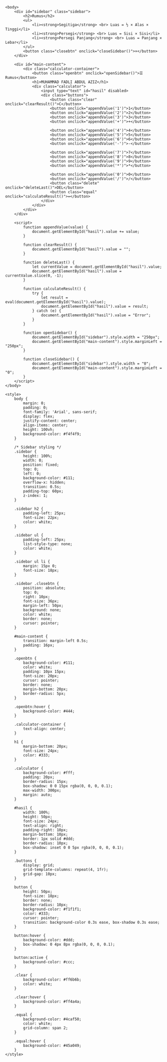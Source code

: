 <html lang="en">
    <head>
        <meta charset="UTF-8">
        <meta name="viewport" content="width=device-width, initial-scale=1.0">
        <title>KALKULATOR WPFK</title>
    </head>

    <body>
        <div id="sidebar" class="sidebar">
            <h2>Rumus</h2>
            <ul>
                <li><strong>Segitiga</strong> <br> Luas = ½ × Alas × Tinggi</li>
                <li><strong>Persegi</strong> <br> Luas = Sisi × Sisi</li>
                <li><strong>Persegi Panjang</strong> <br> Luas = Panjang × Lebar</li>
            </ul>
            <button class="closebtn" onclick="closeSidebar()">×</button>
        </div>

        <div id="main-content">
            <div class="calculator-container">
                <button class="openbtn" onclick="openSidebar()">☰ Rumus</button>
                <h1>MUHAMMAD FADLI ABDUL AZIZ</h1>
                <div class="calculator">
                    <input type="text" id="hasil" disabled>
                    <div class="buttons">
                        <button class="clear" onclick="clearResult()">C</button>
                        <button onclick="appendValue('1')">1</button>
                        <button onclick="appendValue('2')">2</button>
                        <button onclick="appendValue('3')">3</button>
                        <button onclick="appendValue('+')">+</button>

                        <button onclick="appendValue('4')">4</button>
                        <button onclick="appendValue('5')">5</button>
                        <button onclick="appendValue('6')">6</button>
                        <button onclick="appendValue('-')">-</button>

                        <button onclick="appendValue('7')">7</button>
                        <button onclick="appendValue('8')">8</button>
                        <button onclick="appendValue('9')">9</button>
                        <button onclick="appendValue('*')">*</button>

                        <button onclick="appendValue('0')">0</button>
                        <button onclick="appendValue('/')">/</button>
                        <button class="delete" onclick="deleteLast()">DEL</button>
                        <button class="equal" onclick="calculateResult()">=</button>
                    </div>
                </div>
            </div>
        </div>

        <script>
            function appendValue(value) {
                document.getElementById("hasil").value += value;
            }

            function clearResult() {
                document.getElementById("hasil").value = "";
            }

            function deleteLast() {
                let currentValue = document.getElementById("hasil").value;
                document.getElementById("hasil").value = currentValue.slice(0, -1);
            }

            function calculateResult() {
                try {
                    let result = eval(document.getElementById("hasil").value);
                    document.getElementById("hasil").value = result;
                } catch (e) {
                    document.getElementById("hasil").value = "Error";
                }
            }

            function openSidebar() {
                document.getElementById("sidebar").style.width = "250px";
                document.getElementById("main-content").style.marginLeft = "250px";
            }

            function closeSidebar() {
                document.getElementById("sidebar").style.width = "0";
                document.getElementById("main-content").style.marginLeft = "0";
            }
        </script>
    </body>

    <style>
        body {
            margin: 0;
            padding: 0;
            font-family: 'Arial', sans-serif;
            display: flex;
            justify-content: center;
            align-items: center;
            height: 100vh;
            background-color: #f4f4f9;
        }

        /* Sidebar styling */
        .sidebar {
            height: 100%;
            width: 0;
            position: fixed;
            top: 0;
            left: 0;
            background-color: #111;
            overflow-x: hidden;
            transition: 0.5s;
            padding-top: 60px;
            z-index: 1;
        }

        .sidebar h2 {
            padding-left: 25px;
            font-size: 22px;
            color: white;
        }

        .sidebar ul {
            padding-left: 25px;
            list-style-type: none;
            color: white;
        }

        .sidebar ul li {
            margin: 15px 0;
            font-size: 18px;
        }

        .sidebar .closebtn {
            position: absolute;
            top: 0;
            right: 10px;
            font-size: 36px;
            margin-left: 50px;
            background: none;
            color: white;
            border: none;
            cursor: pointer;
        }

        #main-content {
            transition: margin-left 0.5s;
            padding: 16px;
        }

        .openbtn {
            background-color: #111;
            color: white;
            padding: 10px 15px;
            font-size: 20px;
            cursor: pointer;
            border: none;
            margin-bottom: 20px;
            border-radius: 5px;
        }

        .openbtn:hover {
            background-color: #444;
        }

        .calculator-container {
            text-align: center;
        }

        h1 {
            margin-bottom: 20px;
            font-size: 24px;
            color: #333;
        }

        .calculator {
            background-color: #fff;
            padding: 20px;
            border-radius: 15px;
            box-shadow: 0 0 15px rgba(0, 0, 0, 0.1);
            max-width: 300px;
            margin: auto;
        }

        #hasil {
            width: 100%;
            height: 50px;
            font-size: 24px;
            text-align: right;
            padding-right: 10px;
            margin-bottom: 10px;
            border: 1px solid #ddd;
            border-radius: 10px;
            box-shadow: inset 0 0 5px rgba(0, 0, 0, 0.1);
        }

        .buttons {
            display: grid;
            grid-template-columns: repeat(4, 1fr);
            grid-gap: 10px;
        }

        button {
            height: 50px;
            font-size: 18px;
            border: none;
            border-radius: 10px;
            background-color: #f1f1f1;
            color: #333;
            cursor: pointer;
            transition: background-color 0.3s ease, box-shadow 0.3s ease;
        }

        button:hover {
            background-color: #ddd;
            box-shadow: 0 4px 8px rgba(0, 0, 0, 0.1);
        }

        button:active {
            background-color: #ccc;
        }

        .clear {
            background-color: #ff6b6b;
            color: white;
        }

        .clear:hover {
            background-color: #ff4a4a;
        }

        .equal {
            background-color: #4caf50;
            color: white;
            grid-column: span 2;
        }

        .equal:hover {
            background-color: #45a049;
        }
    </style>
</html>
